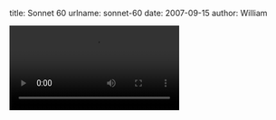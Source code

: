 title: Sonnet 60
urlname: sonnet-60
date: 2007-09-15
author: William

<video controls preload="metadata"><source src="{static}/images/2007-09-15-sonnet-60.mp4"></video>
